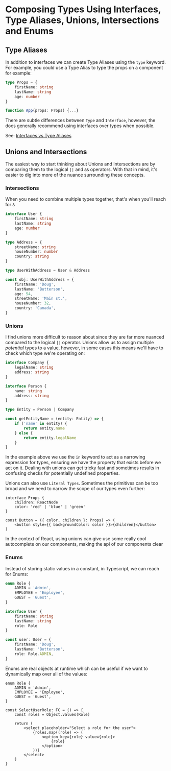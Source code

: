 # Composing Types Using Interfaces, Type Aliases, Unions, Intersections and Enums

## Type Aliases

In addition to interfaces we can create Type Aliases using the `type` keyword. For example, you could use a Type Alias to type the props on a component for example:

```ts
type Props = {
    firstName: string
    lastName: string
    age: number
}

function App(props: Props) {...}
```

There are subtle differences between `Type` and `Interface`, however, the docs generally recommend using interfaces over types when possible.

See: [Interfaces vs Type Aliases](https://www.typescriptlang.org/docs/handbook/advanced-types.html#interfaces-vs-type-aliases)

## Unions and Intersections

The easiest way to start thinking about Unions and Intersections are by comparing them to the logical `||` and `&&` operators. With that in mind, it's easier to dig into more of the nuance surrounding these concepts.

### Intersections

When you need to combine multiple types together, that's when you'll reach for `&`

```ts
interface User {
    firstName: string
    lastName: string
    age: number
}

type Address = {
    streetName: string
    houseNumber: number
    country: string
}

type UserWithAddress = User & Address

const obj: UserWithAddress = {
    firstName: 'Doug',
    lastName: 'Butterson',
    age: 54,
    streetName: 'Main st.',
    houseNumber: 32,
    country: 'Canada',
}
```

### Unions

I find unions more difficult to reason about since they are far more nuanced compared to the logical `||` operator. Unions allow us to assign multiple _potential_ types to a value, however, in some cases this means we'll have to check which type we're operating on:

```ts
interface Company {
    legalName: string
    address: string
}

interface Person {
    name: string
    address: string
}

type Entity = Person | Company

const getEntityName = (entity: Entity) => {
    if ('name' in entity) {
        return entity.name
    } else {
        return entity.legalName
    }
}
```

In the example above we use the `in` keyword to act as a narrowing expression for types, ensuring we have the property that exists before we act on it. Dealing with unions can get tricky fast and sometimes results in confusing checks for potentially undefined properties.

Unions can also use `Literal Types`. Sometimes the primitives can be too broad and we need to narrow the scope of our types even further:

```tsx
interface Props {
    children: ReactNode
    color: 'red' | 'blue' | 'green'
}

const Button = ({ color, children }: Props) => (
    <button style={{ backgroundColor: color }}>{children}</button>
)
```

In the context of React, using unions can give use some really cool autocomplete on our components, making the api of our components clear

### Enums

Instead of storing static values in a constant, in Typescript, we can reach for Enums:

```ts
enum Role {
    ADMIN = 'Admin',
    EMPLOYEE = 'Employee',
    GUEST = 'Guest',
}

interface User {
    firstName: string
    lastName: string
    role: Role
}

const user: User = {
    firstName: 'Doug',
    lastName: 'Butterson',
    role: Role.ADMIN,
}
```

Enums are real objects at runtime which can be useful if we want to dynamically map over all of the values:

```tsx
enum Role {
    ADMIN = 'Admin',
    EMPLOYEE = 'Employee',
    GUEST = 'Guest',
}

const SelectUserRole: FC = () => {
    const roles = Object.values(Role)

    return (
        <select placeholder="Select a role for the user">
            {roles.map((role) => (
                <option key={role} value={role}>
                    {role}
                </option>
            ))}
        </select>
    )
}
```
